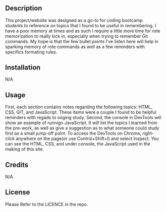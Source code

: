# <Prework Study Guide Webpage>

## Description

This project/website was designed as a go-to for coding bootcamp students to reference on topics that I found to be useful in remembering. I have a poor memory at times and as such I require a little more time for rote memorization to really kick in, especially when trying to remember Git commands. My hope is that the few bullet points I've listen here will help in sparking memory of rote commands as well as a few reminders with specifics formating rules. 

## Installation

N/A

## Usage
First, each section contains notes regarding the following topics: HTML, CSS, GIT, and JavaScript. These items were a couple I found to be helpful reminders with regads to onging study. Second, the console in DevTools will show an example of runnign JavaScript. It will list the topics I learned from the pre-work, as well as give a suggestion as to what someone could study first as a small jump-off point. To access the DevTools on Chrome, right-click anywhere on the page(or use Control+Shift+I) and select Inspect. You can see the HTML, CSS, and under console, the JavaScript used in the making of this site.

## Credits

N/A

## License

Please Refer to the LICENCE in the repo.
